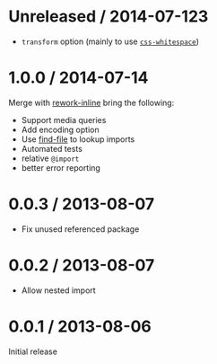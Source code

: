# Unreleased / 2014-07-123

* `transform` option (mainly to use [`css-whitespace`](https://github.com/reworkcss/css-whitespace))

# 1.0.0 / 2014-07-14

Merge with [rework-inline](https://www.npmjs.org/package/rework-inline) bring the following:

* Support media queries
* Add encoding option
* Use [find-file](https://www.npmjs.org/package/find-file) to lookup imports
* Automated tests
* relative `@import`
* better error reporting

# 0.0.3 / 2013-08-07

* Fix unused referenced package

# 0.0.2 / 2013-08-07

* Allow nested import


# 0.0.1 / 2013-08-06

Initial release
